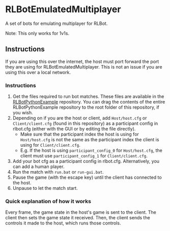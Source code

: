 # RLBotEmulatedMultiplayer
A set of bots for emulating multiplayer for RLBot.

Note: This only works for 1v1s.

## Instructions
If you are using this over the internet, the host must port forward the port they are using for RLBotEmulatedMultiplayer. This is not an issue if you are using this over a local network.

### Instructions
1. Get the files required to run bot matches. These files are available in the [RLBotPythonExample](https://github.com/RLBot/RLBotPythonExample) repository. You can drag the contents of the entire RLBotPythonExample repository to the root folder of this repository, if you wish.
1. Depending on if you are the host or client, add `Host/host.cfg` or `Client/client.cfg` (found in this repository) as a participant config in rlbot.cfg (either with the GUI or by editing the file directly).
    - Make sure that the participant index the host is using for `Host/host.cfg` is not the same as the participant index the client is using for `Client/client.cfg`.
    - E.g. If the host is using `participant_config_0` for `Host/host.cfg`, the client must use `participant_config_1` for `Client/client.cfg`.
1. Add your bot cfg as a participant config in rlbot.cfg. Alternatively, you can add a human player.
1. Run the match with `run.bat` or `run-gui.bat`.
1. Pause the game (with the escape key) until the client has connected to the host.
1. Unpause to let the match start.

### Quick explanation of how it works
Every frame, the game state in the host's game is sent to the client. The client then sets the game state it received. Then, the client sends the controls it made to the host, which runs those controls.
